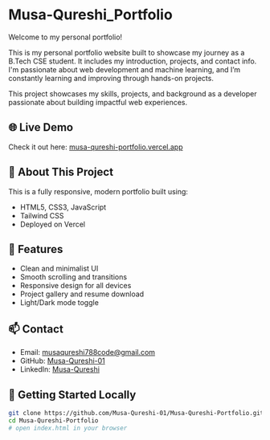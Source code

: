 # Musa-Qureshi_Portfolio
Welcome to my personal portfolio!  

This is my personal portfolio website built to showcase my journey as a B.Tech CSE student. It includes my introduction, projects, and contact info. I'm passionate about web development and machine learning, and I’m constantly learning and improving through hands-on projects.

This project showcases my skills, projects, and background as a developer passionate about building impactful web experiences.

## 🌐 Live Demo
Check it out here: [musa-qureshi-portfolio.vercel.app](https://musa-qureshi-portfolio.vercel.app/)

## 📁 About This Project
This is a fully responsive, modern portfolio built using:

- HTML5, CSS3, JavaScript
- Tailwind CSS
- Deployed on Vercel

## 📌 Features
- Clean and minimalist UI
- Smooth scrolling and transitions
- Responsive design for all devices
- Project gallery and resume download
- Light/Dark mode toggle

## 📫 Contact
- Email: musaqureshi788code@gmail.com
- GitHub: [Musa-Qureshi-01](https://github.com/Musa-Qureshi-01)
- LinkedIn: [Musa-Qureshi](https://www.linkedin.com/in/musaqureshi)

## 🚀 Getting Started Locally
```bash
git clone https://github.com/Musa-Qureshi-01/Musa-Qureshi-Portfolio.git
cd Musa-Qureshi-Portfolio
# open index.html in your browser
